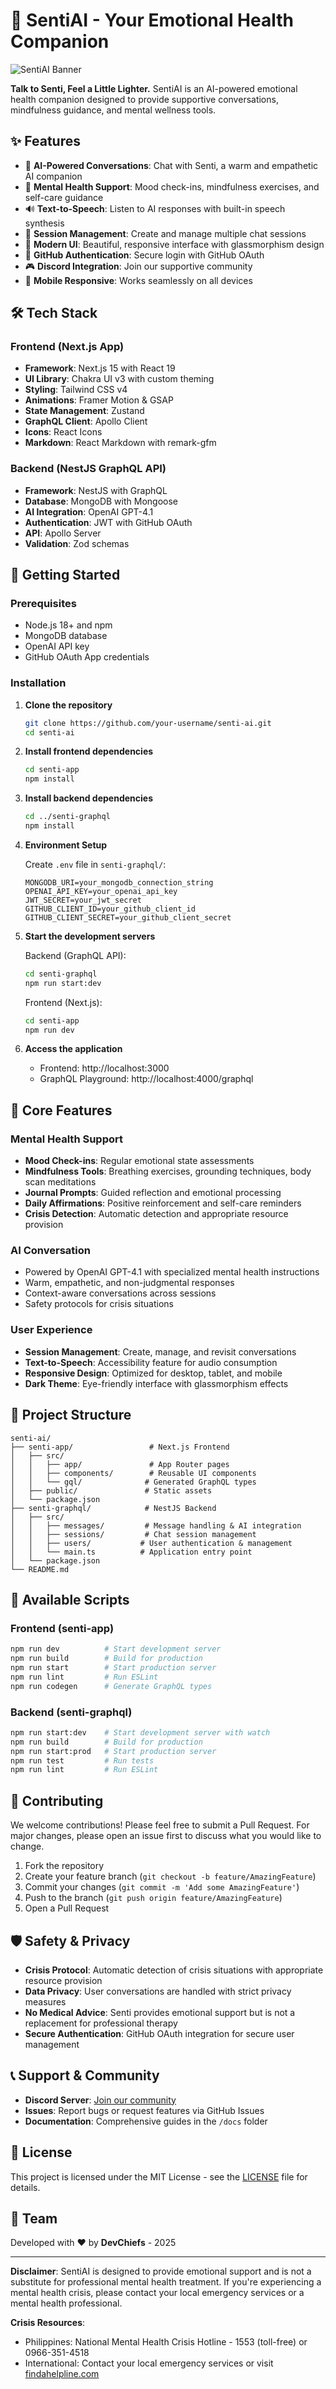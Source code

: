 # 🧠 SentiAI - Your Emotional Health Companion

![SentiAI Banner](./social-preview.png)

**Talk to Senti, Feel a Little Lighter.** SentiAI is an AI-powered emotional health companion designed to provide supportive conversations, mindfulness guidance, and mental wellness tools.

## ✨ Features

- 🤖 **AI-Powered Conversations**: Chat with Senti, a warm and empathetic AI companion
- 🎯 **Mental Health Support**: Mood check-ins, mindfulness exercises, and self-care guidance
- 🔊 **Text-to-Speech**: Listen to AI responses with built-in speech synthesis
- 💬 **Session Management**: Create and manage multiple chat sessions
- 🌙 **Modern UI**: Beautiful, responsive interface with glassmorphism design
- 🔐 **GitHub Authentication**: Secure login with GitHub OAuth
- 🎮 **Discord Integration**: Join our supportive community
- 📱 **Mobile Responsive**: Works seamlessly on all devices

## 🛠️ Tech Stack

### Frontend (Next.js App)
- **Framework**: Next.js 15 with React 19
- **UI Library**: Chakra UI v3 with custom theming
- **Styling**: Tailwind CSS v4
- **Animations**: Framer Motion & GSAP
- **State Management**: Zustand
- **GraphQL Client**: Apollo Client
- **Icons**: React Icons
- **Markdown**: React Markdown with remark-gfm

### Backend (NestJS GraphQL API)
- **Framework**: NestJS with GraphQL
- **Database**: MongoDB with Mongoose
- **AI Integration**: OpenAI GPT-4.1
- **Authentication**: JWT with GitHub OAuth
- **API**: Apollo Server
- **Validation**: Zod schemas

## 🚀 Getting Started

### Prerequisites
- Node.js 18+ and npm
- MongoDB database
- OpenAI API key
- GitHub OAuth App credentials

### Installation

1. **Clone the repository**
   ```bash
   git clone https://github.com/your-username/senti-ai.git
   cd senti-ai
   ```

2. **Install frontend dependencies**
   ```bash
   cd senti-app
   npm install
   ```

3. **Install backend dependencies**
   ```bash
   cd ../senti-graphql
   npm install
   ```

4. **Environment Setup**
   
   Create `.env` file in `senti-graphql/`:
   ```env
   MONGODB_URI=your_mongodb_connection_string
   OPENAI_API_KEY=your_openai_api_key
   JWT_SECRET=your_jwt_secret
   GITHUB_CLIENT_ID=your_github_client_id
   GITHUB_CLIENT_SECRET=your_github_client_secret
   ```

5. **Start the development servers**
   
   Backend (GraphQL API):
   ```bash
   cd senti-graphql
   npm run start:dev
   ```
   
   Frontend (Next.js):
   ```bash
   cd senti-app
   npm run dev
   ```

6. **Access the application**
   - Frontend: http://localhost:3000
   - GraphQL Playground: http://localhost:4000/graphql

## 🎯 Core Features

### Mental Health Support
- **Mood Check-ins**: Regular emotional state assessments
- **Mindfulness Tools**: Breathing exercises, grounding techniques, body scan meditations
- **Journal Prompts**: Guided reflection and emotional processing
- **Daily Affirmations**: Positive reinforcement and self-care reminders
- **Crisis Detection**: Automatic detection and appropriate resource provision

### AI Conversation
- Powered by OpenAI GPT-4.1 with specialized mental health instructions
- Warm, empathetic, and non-judgmental responses
- Context-aware conversations across sessions
- Safety protocols for crisis situations

### User Experience
- **Session Management**: Create, manage, and revisit conversations
- **Text-to-Speech**: Accessibility feature for audio consumption
- **Responsive Design**: Optimized for desktop, tablet, and mobile
- **Dark Theme**: Eye-friendly interface with glassmorphism effects

## 📁 Project Structure

```
senti-ai/
├── senti-app/                 # Next.js Frontend
│   ├── src/
│   │   ├── app/               # App Router pages
│   │   ├── components/        # Reusable UI components
│   │   └── gql/              # Generated GraphQL types
│   ├── public/               # Static assets
│   └── package.json
├── senti-graphql/            # NestJS Backend
│   ├── src/
│   │   ├── messages/         # Message handling & AI integration
│   │   ├── sessions/         # Chat session management
│   │   ├── users/           # User authentication & management
│   │   └── main.ts          # Application entry point
│   └── package.json
└── README.md
```

## 🔧 Available Scripts

### Frontend (senti-app)
```bash
npm run dev          # Start development server
npm run build        # Build for production
npm run start        # Start production server
npm run lint         # Run ESLint
npm run codegen      # Generate GraphQL types
```

### Backend (senti-graphql)
```bash
npm run start:dev    # Start development server with watch
npm run build        # Build for production
npm run start:prod   # Start production server
npm run test         # Run tests
npm run lint         # Run ESLint
```

## 🤝 Contributing

We welcome contributions! Please feel free to submit a Pull Request. For major changes, please open an issue first to discuss what you would like to change.

1. Fork the repository
2. Create your feature branch (`git checkout -b feature/AmazingFeature`)
3. Commit your changes (`git commit -m 'Add some AmazingFeature'`)
4. Push to the branch (`git push origin feature/AmazingFeature`)
5. Open a Pull Request

## 🛡️ Safety & Privacy

- **Crisis Protocol**: Automatic detection of crisis situations with appropriate resource provision
- **Data Privacy**: User conversations are handled with strict privacy measures
- **No Medical Advice**: Senti provides emotional support but is not a replacement for professional therapy
- **Secure Authentication**: GitHub OAuth integration for secure user management

## 📞 Support & Community

- **Discord Server**: [Join our community](https://discord.gg/ZXcnWz55zg)
- **Issues**: Report bugs or request features via GitHub Issues
- **Documentation**: Comprehensive guides in the `/docs` folder

## 📄 License

This project is licensed under the MIT License - see the [LICENSE](LICENSE) file for details.

## 👥 Team

Developed with ❤️ by **DevChiefs** - 2025

---

**Disclaimer**: SentiAI is designed to provide emotional support and is not a substitute for professional mental health treatment. If you're experiencing a mental health crisis, please contact your local emergency services or a mental health professional.

**Crisis Resources**:
- Philippines: National Mental Health Crisis Hotline - 1553 (toll-free) or 0966-351-4518
- International: Contact your local emergency services or visit [findahelpline.com](https://findahelpline.com)